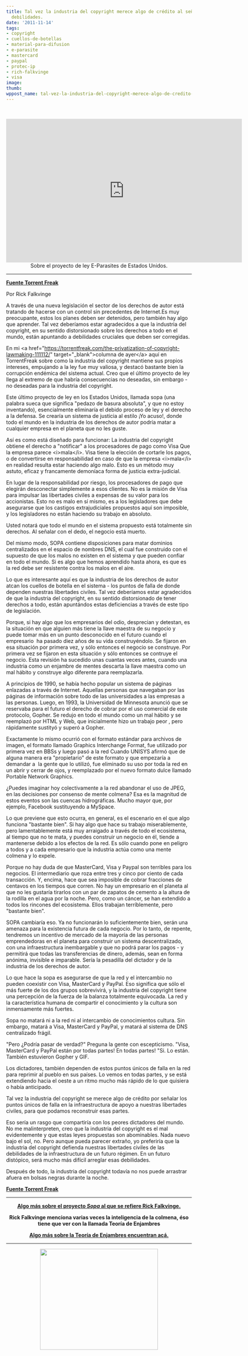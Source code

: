 ```yaml
---
title: Tal vez la industria del copyright merece algo de crédito al señalarnos nuestras
  debilidades.
date: '2011-11-14'
tags:
- copyright
- cuellos-de-botellas
- material-para-difusion
- e-parasite
- mastercard
- paypal
- protec-ip
- rich-falkvinge
- visa
image: 
thumb: 
wppost_name: tal-vez-la-industria-del-copyright-merece-algo-de-credito-al-senalarnos-nuestras-debilidades
---
```


&nbsp;
<p style="text-align: center;"><object style="height: 390px; width: 640px;" width="640" height="360" classid="clsid:d27cdb6e-ae6d-11cf-96b8-444553540000" codebase="http://download.macromedia.com/pub/shockwave/cabs/flash/swflash.cab#version=6,0,40,0"><param name="allowFullScreen" value="true" /><param name="allowScriptAccess" value="always" /><param name="src" value="https://www.youtube.com/v/D9FnaygIXZA?version=3&amp;feature=player_embedded" /><param name="allowfullscreen" value="true" /><param name="allowscriptaccess" value="always" /><embed style="height: 390px; width: 640px;" width="640" height="360" type="application/x-shockwave-flash" src="https://www.youtube.com/v/D9FnaygIXZA?version=3&amp;feature=player_embedded" allowFullScreen="true" allowScriptAccess="always" allowfullscreen="true" allowscriptaccess="always" /></object>
Sobre el proyecto de ley E-Parasites de Estados Unidos.</p>


<hr />

<strong><a href="https://torrentfreak.com/perhaps-the-copyright-industry-deserves-some-credit-for-pointing-out-our-single-points-of-failure-111113/?utm_source=feedburner&amp;utm_medium=feed&amp;utm_campaign=Feed:+Torrentfreak+Torrentfreak&amp;utm_content=Google+Reader" target="_blank">Fuente Torrent Freak</a></strong>

Por Rick Falkvinge

A través de una nueva legislación el sector de los derechos de autor está tratando de hacerse con un control sin precedentes de Internet.Es muy preocupante, estos los planes deben ser detenidos, pero también hay algo que aprender. Tal vez deberíamos estar agradecidos a que la industria del copyright, en su sentido distorsionado sobre los derechos a todo en el mundo, están apuntando a debilidades cruciales que deben ser corregidas.

En mi &lt;a href="https://torrentfreak.com/the-privatization-of-copyright-lawmaking-111112/" target="_blank"&gt;columna de ayer&lt;/a&gt; aquí en TorrentFreak sobre como la industria del copyright mantiene sus propios intereses, empujando a la ley fue muy valiosa, y destacó bastante bien la corrupción endémica del sistema actual. Creo que el último proyecto de ley llega al extremo de que habría consecuencias no deseadas, sin embargo - no deseadas para la industria del copyright.

Este último proyecto de ley en los Estados Unidos, llamada sopa (una palabra sueca que significa "pedazo de basura absoluta", y que no estoy inventando), esencialmente eliminaría el debido proceso de ley y el derecho a la defensa. Se crearía un sistema de justicia al estilo ¡Yo acuso!, donde todo el mundo en la industria de los derechos de autor podría matar a cualquier empresa en el planeta que no les guste.

Así es como está diseñado para funcionar: La industria del copyright obtiene el derecho a "notificar" a los procesadores de pago como Visa Que la empresa parece &lt;i&gt;mala&lt;/i&gt;. Visa tiene la elección de cortarle los pagos, o de convertirse en responsabilidad en caso de que la empresa &lt;i&gt;mala&lt;/i&gt; en realidad resulta estar haciendo algo malo. Esto es un método muy astuto, eficaz y francamente demoníaca forma de justicia extra-judicial.

En lugar de la responsabilidad por riesgo, los procesadores de pago que elegirán desconectar simplemente a esos clientes. No es la misión de Visa para impulsar las libertades civiles a expensas de su valor para los accionistas. Esto no es malo en sí mismo, es a los legisladores que debe asegurarse que los castigos extrajudiciales propuestos aquí son imposible, y los legisladores no están haciendo su trabajo en absoluto.

Usted notará que todo el mundo en el sistema propuesto está totalmente sin derechos. Al señalar con el dedo, el negocio está muerto.

Del mismo modo, SOPA contiene disposiciones para matar dominios centralizados en el espacio de nombres DNS, el cual fue construido con el supuesto de que los malos no existen en el sistema y que pueden confiar en todo el mundo. Si es algo que hemos aprendido hasta ahora, es que es la red debe ser resistente contra los malos en el aire.

Lo que es interesante aquí es que la industria de los derechos de autor atcan los cuellos de botella en el sistema - los puntos de falla de donde dependen nuestras libertades civiles. Tal vez deberíamos estar agradecidos de que la industria del copyright, en su sentido distorsionado de tener derechos a todo, están apuntándos estas deficiencias a través de este tipo de legislación.

Porque, si hay algo que los empresarios del odio, desprecian y detestan, es la situación en que alguien más tiene la llave maestra de su negocio y puede tomar más en un punto desconocido en el futuro cuando el empresario  ha pasado diez años de su vida construyéndolo. Se fijaron en esa situación por primera vez, y sólo entonces el negocio se construye. Por primera vez se fijaron en esta situación y sólo entonces se contruye el negocio. Esta revisión ha sucedido unas cuantas veces antes, cuando una industria como un enjambre de mentes descarta la llave maestra como un mal hábito y construye algo diferente para reemplazarla.

A principios de 1990, se había hecho popular un sistema de páginas enlazadas a través de Internet. Aquellas personas que navegaban por las páginas de información sobre todo de las universidades a las empresas a las personas. Luego, en 1993, la Universidad de Minnesota anunció que se reservaba para el futuro el derecho de cobrar por el uso comercial de este protocolo, Gopher. Se redujo en todo el mundo como un mal hábito y se reemplazó por HTML y Web, que inicialmente hizo un trabajo peor , pero rápidamente sustityó y superó a Gopher.

Exactamente lo mismo ocurrió con el formato estándar para archivos de imagen, el formato llamado Graphics Interchange Format, fue utilizado por primera vez en BBSs y luego pasó a la red Cuando UNISYS afirmó que de alguna manera era "propietario" de este formato y que empezaría a demandar a  la gente que lo utilizó, fue eliminado su uso por toda la red en un abrir y cerrar de ojos, y reemplazado por el nuevo formato dulce llamado Portable Network Graphics.

¿Puedes imaginar hoy colectivamente a la red abandonar el uso de JPEG, en las decisiones por consenso de mente colmena? Esa es la magnitud de estos eventos son las cuencas hidrográficas. Mucho mayor que, por ejemplo, Facebook sustituyendo a MySpace.

Lo que previene que esto ocurra, en general, es el escenario en el que algo funciona "bastante bien". Si hay algo que hace su trabajo miserablemente, pero lamentablemente está muy arraigado a través de todo el ecosistema, al tiempo que no te mata, y puedes construir un negocio en él, tiende a mantenerse debido a los efectos de la red. Es sólo cuando pone en peligro a todos y a cada empresario que la industria actúa como una mente colmena y lo expele.

Porque no hay duda de que MasterCard, Visa y Paypal son terribles para los negocios. El intermediario que roza entre tres y cinco por ciento de cada transacción. Y, encima, hace que sea imposible de cobrar fracciones de centavos en los tiempos que corren. No hay un empresario en el planeta al que no les gustaría tirarlos con un par de zapatos de cemento a la altura de la rodilla en el agua por la noche. Pero, como un cáncer, se han extendido a todos los rincones del ecosistema. Ellos trabajan terríblemente, pero "bastante bien".

SOPA cambiaría eso. Ya no funcionarán lo suficientemente bien, serán una amenaza para la existencia futura de cada negocio. Por lo tanto, de repente, tendremos un incentivo de mercado de la mayoría de las personas emprendedoras en el planeta para construir un sistema descentralizado, con una infraestructura inembargable y que no podrá parar los pagos - y permitirá que todas las transferencias de dinero, además, sean en forma anónima, invisible e imparable. Sería la pesadilla del dictador y de la industria de los derechos de autor.

Lo que hace la sopa es asegurarse de que la red y el intercambio no pueden coexistir con Visa, MasterCard y PayPal. Eso significa que sólo el más fuerte de los dos grupos sobrevivirá, y la industria del copyright tiene una percepción de la fuerza de la balanza totalmente equivocada. La red y la característica humana de compartir el conocimiento y la cultura son inmensamente más fuertes.

Sopa no matará ni a la red ni al intercambio de conocimientos cultura. Sin embargo, matará a Visa, MasterCard y PayPal, y matará al sistema de DNS centralizado frágil.

"Pero ¿Podría pasar de verdad?" Preguna la gente con escepticismo. "Visa, MasterCard y PayPal están por todas partes! En todas partes! "Si. Lo están. También estuvieron Gopher y GIF.

Los dictadores, también dependen de estos puntos únicos de falla en la red para reprimir al pueblo en sus países. Lo vemos en todas partes, y se está extendiendo hacia el oeste a un ritmo mucho más rápido de lo que quisiera o había anticipado.

Tal vez la industria del copyright se merece algo de crédito por señalar los puntos únicos de falla en la infraestructura de apoyo a nuestras libertades civiles, para que podamos reconstruir esas partes.

Eso sería un rasgo que compartiría con los peores dictadores del mundo. No me malinterpreten, creo que la industria del copyright es el mal evidentemente y que estas leyes propuestas son abominables. Nada nuevo bajo el sol, no. Pero aunque pueda parecer extraño, yo preferiría que la industria del copyright defienda nuestras libertades civiles de las debilidades de la infraestructura de un futuro régimen. En un futuro distópico, será mucho más difícil arreglar esas debilidades.

Después de todo, la industria del copyright todavía no nos puede arrastrar afuera en bolsas negras durante la noche.

<strong><a href="https://torrentfreak.com/perhaps-the-copyright-industry-deserves-some-credit-for-pointing-out-our-single-points-of-failure-111113/?utm_source=feedburner&amp;utm_medium=feed&amp;utm_campaign=Feed:+Torrentfreak+Torrentfreak&amp;utm_content=Google+Reader" target="_blank">Fuente Torrent Freak</a></strong>

<hr />
<p style="text-align: center;"><strong><a href="http://partidopirata.com.ar/2151/ee-uu-proyecto-de-ley-contra-la-pirateria-pone-en-peligro-internet">Algo más sobre el proyecto <em>Sopa</em> al que se refiere Rick Falkvinge.</a></strong></p>
<p style="text-align: center;"><strong>Rick Falkvinge menciona varias veces la inteligencia de la colmena, éso tiene que ver con la llamada Teoría de Enjambres</strong></p>
<p style="text-align: center;"><strong><a href="http://librosg.blogspot.com/search/label/enjambre" target="_blank">Algo más sobre la Teoría de Enjambres encuentran acá.</a></strong></p>


<hr />
<p style="text-align: center;"><img class="alignnone" title="Censura" src="http://partidopirata.com.ar/wp-content/uploads/2010/11/censura.jpg" alt="" width="320" height="274" /></p>
